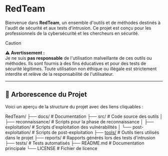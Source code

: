 # RedTeam

Bienvenue dans **RedTeam**, un ensemble d'outils et de méthodes destinés à l'audit de sécurité et aux tests d'intrusion. Ce projet est conçu pour les professionnels de la cybersécurité et les chercheurs en sécurité.

> [!CAUTION]  
> ⚠️ **Avertissement :**  
> Je ne suis **pas responsable** de l'utilisation malveillante de ces outils ou méthodes. Ils sont fournis à des fins éducatives et pour des tests de sécurité légitimes. Toute utilisation non éthique ou illégale est strictement interdite et relève de la responsabilité de l'utilisateur.

---

## 📁 Arborescence du Projet

Voici un aperçu de la structure du projet avec des liens cliquables :

RedTeam/
├── docs/               # Documentation
├── src/                # Code source des outils
│   ├── reconnaissance/  # Scripts pour la phase de reconnaissance
│   ├── exploitation/    # Scripts d'exploitation des vulnérabilités
│   └── post-exploitation/ # Scripts de post-exploitation
├── [tools/](./tools/)              # Outils tiers utilisés dans le projet
├── reports/            # Rapports générés lors des tests d'intrusion
├── tests/              # Tests automatisés
├── README.md           # Documentation principale
└── LICENSE             # Fichier de licence
